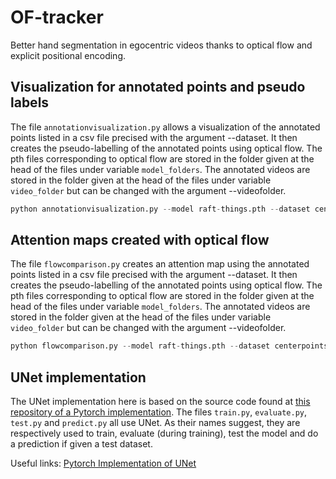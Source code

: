 # OF-tracker
Better hand segmentation in egocentric videos thanks to optical flow and explicit positional encoding. 

## Visualization for annotated points and pseudo labels 
The file `annotationvisualization.py` allows a visualization of the annotated points listed in a csv file precised with the argument --dataset. It then creates the pseudo-labelling of the annotated points using optical flow. 
The pth files corresponding to optical flow are stored in the folder given at the head of the files under variable `model_folders`. 
The annotated videos are stored in the folder given at the head of the files under variable `video_folder` but can be changed with the argument --videofolder. 
```python
python annotationvisualization.py --model raft-things.pth --dataset centerpointstest.csv 
```

## Attention maps created with optical flow 
The file `flowcomparison.py` creates an attention map using the annotated points listed in a csv file precised with the argument --dataset. It then creates the pseudo-labelling of the annotated points using optical flow. 
The pth files corresponding to optical flow are stored in the folder given at the head of the files under variable `model_folders`. 
The annotated videos are stored in the folder given at the head of the files under variable `video_folder` but can be changed with the argument --videofolder. 
```python
python flowcomparison.py --model raft-things.pth --dataset centerpointstest.csv 
```

## UNet implementation 

The UNet implementation here is based on the source code found at [this repository of a Pytorch implementation](https://github.com/LeeJunHyun/Image_Segmentation). 
The files `train.py`, `evaluate.py`, `test.py` and `predict.py` all use UNet. As their names suggest, they are respectively used to train, evaluate (during training), test the model and do a prediction if given a test dataset. 

Useful links: 
[Pytorch Implementation of UNet](https://github.com/LeeJunHyun/Image_Segmentation)